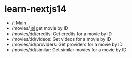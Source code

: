 # learn-nextjs14

- /: Main
- /movies/:id:  get movie by ID
- /movies/:id/credits: Get credits for a movie by ID 
- /movies/:id/videos: Get videos for a movie by ID
- /movies/:id/providers: Get providers for a movie by ID
- /movies/:id/similar: Get similar movies for a movie by ID
